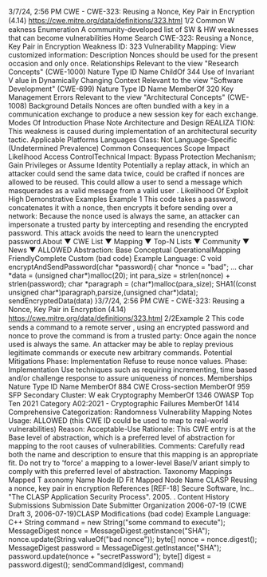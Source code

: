 3/7/24, 2:56 PM CWE - CWE-323: Reusing a Nonce, Key Pair in Encryption (4.14)
https://cwe.mitre.org/data/deﬁnitions/323.html 1/2
Common W eakness Enumeration
A community-developed list of SW & HW weaknesses that can become
vulnerabilities
Home Search
CWE-323: Reusing a Nonce, Key Pair in Encryption
Weakness ID: 323
Vulnerability Mapping: 
View customized information:
 Description
Nonces should be used for the present occasion and only once.
 Relationships
 Relevant to the view "Research Concepts" (CWE-1000)
Nature Type ID Name
ChildOf 344 Use of Invariant V alue in Dynamically Changing Context
 Relevant to the view "Software Development" (CWE-699)
Nature Type ID Name
MemberOf 320 Key Management Errors
 Relevant to the view "Architectural Concepts" (CWE-1008)
 Background Details
Nonces are often bundled with a key in a communication exchange to produce a new session key for each exchange.
 Modes Of Introduction
Phase Note
Architecture and Design REALIZA TION: This weakness is caused during implementation of an architectural security tactic.
 Applicable Platforms
Languages
Class: Not Language-Specific (Undetermined Prevalence)
 Common Consequences
Scope Impact Likelihood
Access ControlTechnical Impact: Bypass Protection Mechanism; Gain Privileges or Assume Identity
Potentially a replay attack, in which an attacker could send the same data twice, could be crafted if
nonces are allowed to be reused. This could allow a user to send a message which masquerades
as a valid message from a valid user .
 Likelihood Of Exploit
High
 Demonstrative Examples
Example 1
This code takes a password, concatenates it with a nonce, then encrypts it before sending over a network:
Because the nonce used is always the same, an attacker can impersonate a trusted party by intercepting and resending the
encrypted password. This attack avoids the need to learn the unencrypted password.About ▼ CWE List ▼ Mapping ▼ Top-N Lists ▼ Community ▼ News ▼
ALLOWED
Abstraction: Base
Conceptual OperationalMapping
FriendlyComplete Custom
(bad code) Example Language: C 
void encryptAndSendPassword(char \*password){
char \*nonce = "bad";
...
char \*data = (unsigned char\*)malloc(20);
int para\_size = strlen(nonce) + strlen(password);
char \*paragraph = (char\*)malloc(para\_size);
SHA1((const unsigned char\*)paragraph,parsize,(unsigned char\*)data);
sendEncryptedData(data)
}3/7/24, 2:56 PM CWE - CWE-323: Reusing a Nonce, Key Pair in Encryption (4.14)
https://cwe.mitre.org/data/deﬁnitions/323.html 2/2Example 2
This code sends a command to a remote server , using an encrypted password and nonce to prove the command is from a trusted
party:
Once again the nonce used is always the same. An attacker may be able to replay previous legitimate commands or execute new
arbitrary commands.
 Potential Mitigations
Phase: Implementation
Refuse to reuse nonce values.
Phase: Implementation
Use techniques such as requiring incrementing, time based and/or challenge response to assure uniqueness of nonces.
 Memberships
Nature Type ID Name
MemberOf 884 CWE Cross-section
MemberOf 959 SFP Secondary Cluster: W eak Cryptography
MemberOf 1346 OWASP Top Ten 2021 Category A02:2021 - Cryptographic Failures
MemberOf 1414 Comprehensive Categorization: Randomness
 Vulnerability Mapping Notes
Usage: ALLOWED (this CWE ID could be used to map to real-world vulnerabilities)
Reason: Acceptable-Use
Rationale:
This CWE entry is at the Base level of abstraction, which is a preferred level of abstraction for mapping to the root causes of
vulnerabilities.
Comments:
Carefully read both the name and description to ensure that this mapping is an appropriate fit. Do not try to 'force' a mapping to a
lower-level Base/V ariant simply to comply with this preferred level of abstraction.
 Taxonomy Mappings
Mapped T axonomy Name Node ID Fit Mapped Node Name
CLASP Reusing a nonce, key pair in encryption
 References
[REF-18] Secure Software, Inc.. "The CLASP Application Security Process". 2005.
.
 Content History
 Submissions
Submission Date Submitter Organization
2006-07-19
(CWE Draft 3, 2006-07-19)CLASP
 Modifications
(bad code) Example Language: C++ 
String command = new String("some command to execute");
MessageDigest nonce = MessageDigest.getInstance("SHA");
nonce.update(String.valueOf("bad nonce"));
byte[] nonce = nonce.digest();
MessageDigest password = MessageDigest.getInstance("SHA");
password.update(nonce + "secretPassword");
byte[] digest = password.digest();
sendCommand(digest, command)